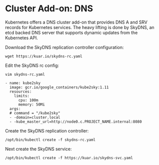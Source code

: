 # Cluster Add-on: DNS

Kubernetes offers a DNS cluster add-on that provides DNS A and SRV records for Kubernetes services. The heavy lifting is done by SkyDNS, an etcd backed DNS server that supports dynamic updates from the Kubernetes API.

Download the SkyDNS replication controller configuration:

```
wget https://kuar.io/skydns-rc.yaml
```

Edit the SkyDNS rc config:

```
vim skydns-rc.yaml
```

```
- name: kube2sky
  image: gcr.io/google_containers/kube2sky:1.11
  resources:
    limits:
      cpu: 100m
      memory: 50Mi
  args:
  # command = "/kube2sky"
  - -domain=cluster.local
  - -kube_master_url=http://node0.c.PROJECT_NAME.internal:8080
```

Create the SkyDNS replication controller:

```
/opt/bin/kubectl create -f skydns-rc.yaml
```

Next create the SkyDNS service:

```
/opt/bin/kubectl create -f https://kuar.io/skydns-svc.yaml
```
